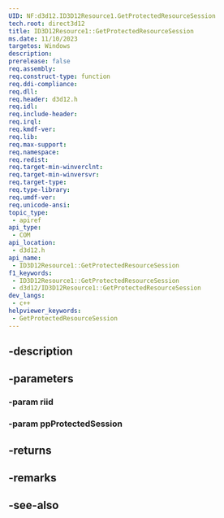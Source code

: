 ```yaml
---
UID: NF:d3d12.ID3D12Resource1.GetProtectedResourceSession
tech.root: direct3d12
title: ID3D12Resource1::GetProtectedResourceSession
ms.date: 11/10/2023
targetos: Windows
description: 
prerelease: false
req.assembly: 
req.construct-type: function
req.ddi-compliance: 
req.dll: 
req.header: d3d12.h
req.idl: 
req.include-header: 
req.irql: 
req.kmdf-ver: 
req.lib: 
req.max-support: 
req.namespace: 
req.redist: 
req.target-min-winverclnt: 
req.target-min-winversvr: 
req.target-type: 
req.type-library: 
req.umdf-ver: 
req.unicode-ansi: 
topic_type:
 - apiref
api_type:
 - COM
api_location:
 - d3d12.h
api_name:
 - ID3D12Resource1::GetProtectedResourceSession
f1_keywords:
 - ID3D12Resource1::GetProtectedResourceSession
 - d3d12/ID3D12Resource1::GetProtectedResourceSession
dev_langs:
 - c++
helpviewer_keywords:
 - GetProtectedResourceSession
---
```


## -description

## -parameters

### -param riid

### -param ppProtectedSession

## -returns

## -remarks

## -see-also

